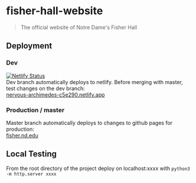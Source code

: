 # fisher-hall-website

> The official website of Notre Dame's Fisher Hall  

## Deployment

### Dev

[![Netlify Status](https://api.netlify.com/api/v1/badges/acd79f14-3292-4f16-90bd-021c779352fa/deploy-status)](https://app.netlify.com/sites/nervous-archimedes-c5e290/deploys)  
Dev branch automatically deploys to netlify. Before merging with master, test changes on the dev branch:  
[nervous-archimedes-c5e290.netlify.app](https://nervous-archimedes-c5e290.netlify.app/#/)

### Production / master

Master branch automatically deploys to changes to github pages for production:  
[fisher.nd.edu](https://fisher.nd.edu/#/)  

## Local Testing

From the root directory of the project deploy on localhost:xxxx with `python3 -m http.server xxxx`
